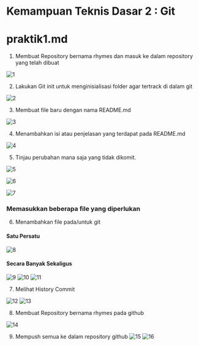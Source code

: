 # Kemampuan Teknis Dasar 2 : Git #
 
# praktik1.md
1. Membuat Repository bernama rhymes dan masuk ke dalam repository yang telah dibuat

  ![1](https://github.com/khoriers/praxis-academy/blob/master/Image/1.jpg)
  
2. Lakukan Git init untuk menginisialisasi folder agar tertrack di dalam git

  ![2](https://github.com/khoriers/praxis-academy/blob/master/Image/2.jpg)
  
3. Membuat file baru dengan nama README.md

  ![3](https://github.com/khoriers/praxis-academy/blob/master/Image/3.jpg)
  
4. Menambahkan isi atau penjelasan yang terdapat pada README.md

  ![4](https://github.com/khoriers/praxis-academy/blob/master/Image/4.JPG)
  
5. Tinjau perubahan mana saja yang tidak dikomit.

  ![5](https://github.com/khoriers/praxis-academy/blob/master/Image/5.JPG)
  
  ![6](https://github.com/khoriers/praxis-academy/blob/master/Image/6.JPG)
  
  ![7](https://github.com/khoriers/praxis-academy/blob/master/Image/7.JPG)


   ### Memasukkan beberapa file yang diperlukan ###

6. Menambahkan file pada/untuk git

  #### Satu Persatu ####
  ![8](https://github.com/khoriers/praxis-academy/blob/master/Image/8.JPG)
  
  #### Secara Banyak Sekaligus #####
  ![9](https://github.com/khoriers/praxis-academy/blob/master/Image/9.JPG)
  ![10](https://github.com/khoriers/praxis-academy/blob/master/Image/10.JPG)
  ![11](https://github.com/khoriers/praxis-academy/blob/master/Image/11.JPG)
  
7. Melihat History Commit

  ![12](https://github.com/khoriers/praxis-academy/blob/master/Image/12.JPG)
  ![13](https://github.com/khoriers/praxis-academy/blob/master/Image/13.JPG)

8. Membuat Repository bernama rhymes pada github
  
  ![14](https://github.com/khoriers/praxis-academy/blob/master/Image/14.jpg)

9. Mempush semua ke dalam repository github
  ![15](https://github.com/khoriers/praxis-academy/blob/master/Image/14.jpg)
  ![16](https://github.com/khoriers/praxis-academy/blob/master/Image/14.jpg)
